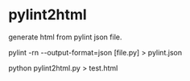# pylint2html
generate html from pylint json file.

pylint -rn --output-format=json [file.py] > pylint.json

python pylint2html.py  > test.html
